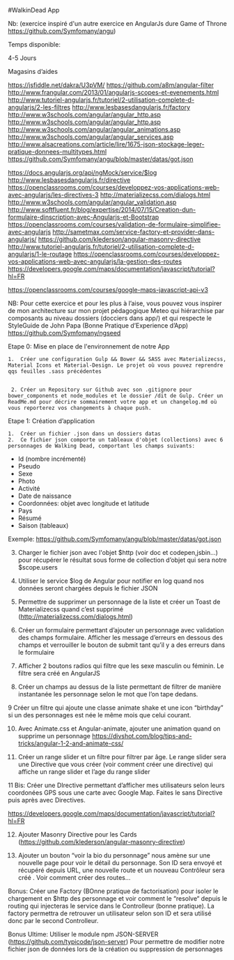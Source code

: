 
#WalkinDead App 


Nb: (exercice inspiré d'un autre exercice en AngularJs dure Game of Throne https://github.com/Symfomany/angu)


Temps disponible:

4-5 Jours


Magasins d’aides


https://jsfiddle.net/dakra/U3pVM/
https://github.com/a8m/angular-filter
http://www.frangular.com/2013/01/angularjs-scopes-et-evenements.html
http://www.tutoriel-angularjs.fr/tutoriel/2-utilisation-complete-d-angularjs/2-les-filtres
http://www.lesbasesdangularjs.fr/factory
http://www.w3schools.com/angular/angular_http.asp
http://www.w3schools.com/angular/angular_http.asp
http://www.w3schools.com/angular/angular_animations.asp
http://www.w3schools.com/angular/angular_services.asp
http://www.alsacreations.com/article/lire/1675-json-stockage-leger-pratique-donnees-multitypes.html
https://github.com/Symfomany/angu/blob/master/datas/got.json

https://docs.angularjs.org/api/ngMock/service/$log
http://www.lesbasesdangularjs.fr/directive
https://openclassrooms.com/courses/developpez-vos-applications-web-avec-angularjs/les-directives-3
http://materializecss.com/dialogs.html
http://www.w3schools.com/angular/angular_validation.asp
http://www.softfluent.fr/blog/expertise/2014/07/15/Creation-dun-formulaire-dinscription-avec-Angularjs-et-Bootstrap
https://openclassrooms.com/courses/validation-de-formulaire-simplifiee-avec-angularjs
http://sametmax.com/service-factory-et-provider-dans-angularjs/
https://github.com/klederson/angular-masonry-directive
http://www.tutoriel-angularjs.fr/tutoriel/2-utilisation-complete-d-angularjs/1-le-routage
https://openclassrooms.com/courses/developpez-vos-applications-web-avec-angularjs/la-gestion-des-routes
https://developers.google.com/maps/documentation/javascript/tutorial?hl=FR

https://openclassrooms.com/courses/google-maps-javascript-api-v3






NB: Pour cette exercice et pour les plus à l’aise, vous pouvez vous inspirer de mon architecture sur mon projet pédagogique Meteo qui hiérarchise par composants au niveau dossiers (docciers dans app/) et qui respecte le StyleGuide de John Papa (Bonne Pratique d’Experience d’App)
https://github.com/Symfomany/ngseed

Etape 0: Mise en place de l'environnement de notre App

	1.	Créer une configuration Gulp && Bower && SASS avec Materializecss, Material Icons et Material-Design. Le projet où vous pouvez reprendre qqs feuilles .sass précédentes 

      
     2. Créer un Repository sur Github avec son .gitignore pour bower_components et node_modules et le dossier /dit de Gulp. Créer un ReadMe.md pour décrire sommairement votre app et un changelog.md où vous reporterez vos changements à chaque push.



Etape 1: Création d’application

	1.	Créer un fichier .json dans un dossiers datas
	2.	Ce fichier json comporte un tableaux d'objet (collections) avec 6 personnages de Walking Dead, comportant les champs suivants:
+ Id (nombre incrémenté)
+ Pseudo
+ Sexe
+ Photo
+ Activité
+ Date de naissance
+ Coordonnées: objet avec longitude et latitude
+ Pays
+ Résumé
+ Saison (tableaux)

Exemple: https://github.com/Symfomany/angu/blob/master/datas/got.json


3. Charger le fichier json avec l'objet $http (voir doc et codepen,jsbin...) pour récupérer le résultat sous forme de collection d’objet qui sera notre $scope.users

4. Utiliser le service $log de Angular pour notifier en log quand nos données seront chargées depuis le fichier JSON

5. Permettre de supprimer un personnage de la liste et créer un Toast de Materializecss quand c’est supprimé (http://materializecss.com/dialogs.html)

6. Créer un formulaire permettant d’ajouter un personnage avec validation des champs formulaire. Afficher les message d’erreurs en dessous des champs et verrouiller le bouton de submit tant qu’il y a des erreurs dans le formulaire

7. Afficher 2 boutons radios qui filtre que les sexe masculin ou féminin. Le filtre sera créé en AngularJS

8. Créer un champs au dessus de la liste permettant de filtrer de manière instantanée les personnage selon le mot que l’on tape dedans.

9 Créer un filtre qui ajoute une classe animate shake et une icon “birthday” si un des personnages est née le même mois que celui courant.

10. Avec Animate.css et Angular-animate, ajouter une animation quand on supprime un personnage
https://divshot.com/blog/tips-and-tricks/angular-1-2-and-animate-css/

11. Créer un range slider et un filtre pour filtrer par âge. Le range slider sera une Directive que vous créer (voir comment créer une directive) qui affiche un range slider et l’age du range slider


11 Bis: Créer une DIrective permettant d’afficher mes utilisateurs selon leurs coordonées GPS sous une carte avec Google Map. Faites le sans Directive puis après avec Directives.

https://developers.google.com/maps/documentation/javascript/tutorial?hl=FR

12. Ajouter Masonry Directive pour les Cards (https://github.com/klederson/angular-masonry-directive)

13. Ajouter  un bouton “voir la bio du personnage” nous amène sur une nouvelle page pour voir le détail du personnage. Son ID sera envoyé et récupéré depuis URL, une nouvelle route et un nouveau Contrôleur sera créé . Voir comment créer des routes…

Bonus: Créer une Factory (BOnne pratique de factorisation) pour isoler le chargement en $http des personnage et voir comment le “resolve“ depuis le routing qui injecteras le service dans le Controlleur (bonne pratique). La factory permettra de retrouver un utilisateur selon son ID et sera utilisé donc par le second Controlleur.


Bonus Ultime:
Utiliser le module npm JSON-SERVER (https://github.com/typicode/json-server)
Pour permettre de modifier notre fichier json  de données lors de la création ou suppression de personnages

